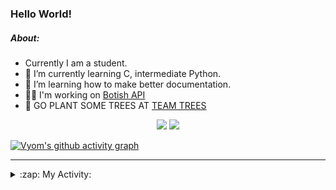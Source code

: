 ### Hello World!

##### About:
- Currently I am a student.
- 🌱 I’m currently learning C, intermediate Python.
- 🌱 I’m learning how to make better documentation.
- 👨‍💻 I'm working on [Botish API](https://github.com/Vyvy-vi/api)
- 🌱 GO PLANT SOME TREES AT [TEAM TREES](https://teamtrees.org/)

<p align="center">
  <a href="https://twitter.com/Vyvy_viM"><img target="_blank" src="https://img.shields.io/badge/twitter%20@Vyvy_viM-0D95E8?style=for-the-badge&logo=twitter&logoColor=white"/></a> 
  <a href="https://vyvy-vi.github.io/portfolio"><img target="_blank" src="https://img.shields.io/badge/-I_love_open_source-green?style=for-the-badge&logo=github&logoColor=black"/></a> 
</p>

[![Vyom's github activity graph](https://activity-graph.herokuapp.com/graph?username=Vyvy-vi)](https://github.com/ashutosh00710/github-readme-activity-graph)

---
<details>
  <summary>:zap: My Activity:</summary>
  
<!--START_SECTION:waka-->
![Code Time](http://img.shields.io/badge/Code%20Time-696%20hrs-blue)

**I'm a Night 🦉** 

```text
🌞 Morning    52 commits     ██░░░░░░░░░░░░░░░░░░░░░░░   7.78% 
🌆 Daytime    151 commits    █████░░░░░░░░░░░░░░░░░░░░   22.6% 
🌃 Evening    235 commits    ████████░░░░░░░░░░░░░░░░░   35.18% 
🌙 Night      230 commits    ████████░░░░░░░░░░░░░░░░░   34.43%

```
📅 **I'm Most Productive on Sunday** 

```text
Monday       66 commits     ██░░░░░░░░░░░░░░░░░░░░░░░   9.88% 
Tuesday      113 commits    ████░░░░░░░░░░░░░░░░░░░░░   16.92% 
Wednesday    105 commits    ████░░░░░░░░░░░░░░░░░░░░░   15.72% 
Thursday     93 commits     ███░░░░░░░░░░░░░░░░░░░░░░   13.92% 
Friday       75 commits     ██░░░░░░░░░░░░░░░░░░░░░░░   11.23% 
Saturday     82 commits     ███░░░░░░░░░░░░░░░░░░░░░░   12.28% 
Sunday       134 commits    █████░░░░░░░░░░░░░░░░░░░░   20.06%

```


📊 **This Week I Spent My Time On** 

```text
🔥 Editors: 
VS Code                  15 hrs 23 mins      ██████████████████████░░░   90.23% 
Vim                      1 hr 39 mins        ██░░░░░░░░░░░░░░░░░░░░░░░   9.77%

🐱‍💻 Projects: 
praise_backend_js        11 hrs 28 mins      ████████████████░░░░░░░░░   67.29% 
Unknown Project          3 hrs 1 min         ████░░░░░░░░░░░░░░░░░░░░░   17.73% 
discord-bot-army         1 hr 24 mins        ██░░░░░░░░░░░░░░░░░░░░░░░   8.26% 
onboarding-bot           32 mins             ░░░░░░░░░░░░░░░░░░░░░░░░░   3.18% 
file-utils               25 mins             ░░░░░░░░░░░░░░░░░░░░░░░░░   2.49%

```


 Last Updated on 29/03/2022 12:05:14 UTC
<!--END_SECTION:waka-->
</details>
